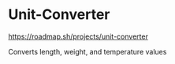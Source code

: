 # Unit-Converter
https://roadmap.sh/projects/unit-converter

Converts length, weight, and temperature values
